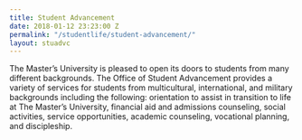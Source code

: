 ```yaml
---
title: Student Advancement
date: 2018-01-12 23:23:00 Z
permalink: "/studentlife/student-advancement/"
layout: stuadvc
---
```


The Master’s University is pleased to open its doors to students from many different backgrounds. The Office of Student Advancement provides a variety of services for students from multicultural, international, and military backgrounds including the following: orientation to assist in transition to life at The Master’s University, financial aid and admissions counseling, social activities, service opportunities, academic counseling, vocational planning, and discipleship.
